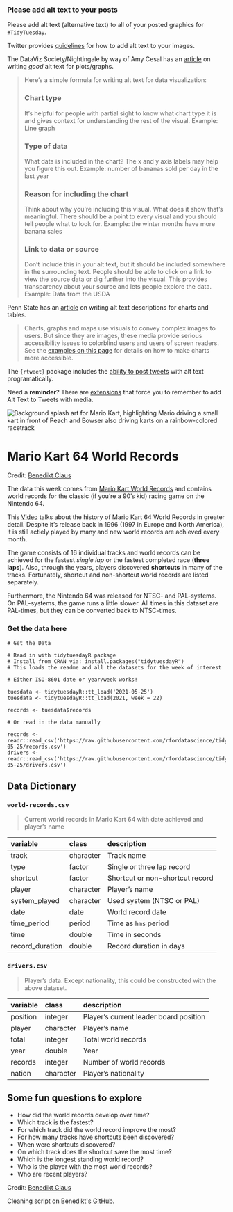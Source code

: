 ### Please add alt text to your posts

Please add alt text (alternative text) to all of your posted graphics for `#TidyTuesday`. 

Twitter provides [guidelines](https://help.twitter.com/en/using-twitter/picture-descriptions) for how to add alt text to your images.

The DataViz Society/Nightingale by way of Amy Cesal has an [article](https://medium.com/nightingale/writing-alt-text-for-data-visualization-2a218ef43f81) on writing _good_ alt text for plots/graphs.

> Here’s a simple formula for writing alt text for data visualization:
>
> ### Chart type
> It’s helpful for people with partial sight to know what chart type it is and gives context for understanding the rest of the visual.
> Example: Line graph
> ### Type of data
> What data is included in the chart? The x and y axis labels may help you figure this out.
> Example: number of bananas sold per day in the last year
> ### Reason for including the chart
> Think about why you’re including this visual. What does it show that’s meaningful. There should be a point to every visual and you should tell people what to look for.
> Example: the winter months have more banana sales
> ### Link to data or source
> Don’t include this in your alt text, but it should be included somewhere in the surrounding text. People should be able to click on a link to view the source data or dig further into the visual. This provides transparency about your source and lets people explore the data.
> Example: Data from the USDA

Penn State has an [article](https://accessibility.psu.edu/images/charts/) on writing alt text descriptions for charts and tables.

> Charts, graphs and maps use visuals to convey complex images to users. But since they are images, these media provide serious accessibility issues to colorblind users and users of screen readers. See the [examples on this page](https://accessibility.psu.edu/images/charts/) for details on how to make charts more accessible.

The `{rtweet}` package includes the [ability to post tweets](https://docs.ropensci.org/rtweet/reference/post_tweet.html) with alt text programatically.

Need a **reminder**? There are [extensions](https://chrome.google.com/webstore/detail/twitter-required-alt-text/fpjlpckbikddocimpfcgaldjghimjiik/related) that force you to remember to add Alt Text to Tweets with media.

![Background splash art for Mario Kart, highlighting Mario driving a small kart in front of Peach and Bowser also driving karts on a rainbow-colored racetrack](https://i.insider.com/5c7d3a192628983f8f717b1f)

# Mario Kart 64 World Records

Credit: [Benedikt Claus](https://github.com/benediktclaus)

The data this week comes from [Mario Kart World Records](https://mkwrs.com/) and contains world records for the classic
(if you’re a 90’s kid) racing game on the Nintendo 64.

This [Video](https://www.youtube.com/watch?v=D6cpa-TvKn8&ab_channel=SummoningSalt) talks about the history of Mario Kart 64 World Records in greater detail. Despite it’s release back in 1996 (1997 in Europe and North America), it is still actiely played by many and new world records are achieved every month.

The game consists of 16 individual tracks and world records can be
achieved for the fastest *single lap* or the fastest completed race
(**three laps**). Also, through the years, players discovered
**shortcuts** in many of the tracks. Fortunately, shortcut and
non-shortcut world records are listed separately.

Furthermore, the Nintendo 64 was released for NTSC- and PAL-systems. On
PAL-systems, the game runs a little slower. All times in this dataset
are PAL-times, but they can be converted back to NTSC-times.

### Get the data here

```{r}
# Get the Data

# Read in with tidytuesdayR package 
# Install from CRAN via: install.packages("tidytuesdayR")
# This loads the readme and all the datasets for the week of interest

# Either ISO-8601 date or year/week works!

tuesdata <- tidytuesdayR::tt_load('2021-05-25')
tuesdata <- tidytuesdayR::tt_load(2021, week = 22)

records <- tuesdata$records

# Or read in the data manually

records <- readr::read_csv('https://raw.githubusercontent.com/rfordatascience/tidytuesday/master/data/2021/2021-05-25/records.csv')
drivers <- readr::read_csv('https://raw.githubusercontent.com/rfordatascience/tidytuesday/master/data/2021/2021-05-25/drivers.csv')

```

## Data Dictionary

### `world-records.csv`

> Current world records in Mario Kart 64 with date achieved and player’s
> name

| variable         | class     | description                     |
|:-----------------|:----------|:--------------------------------|
| track            | character | Track name                      |
| type             | factor    | Single or three lap record      |
| shortcut         | factor    | Shortcut or non-shortcut record |
| player           | character | Player’s name                   |
| system_played   | character | Used system (NTSC or PAL)       |
| date             | date      | World record date               |
| time_period     | period    | Time as `hms` period            |
| time             | double    | Time in seconds                 |
| record_duration | double    | Record duration in days         |

### `drivers.csv`

> Player’s data. Except nationality, this could be constructed with the
> above dataset.

| variable | class     | description                            |
|:---------|:----------|:---------------------------------------|
| position | integer   | Player’s current leader board position |
| player   | character | Player’s name                          |
| total    | integer   | Total world records                    |
| year     | double    | Year                                   |
| records  | integer   | Number of world records                |
| nation   | character | Player’s nationality                   |

## Some fun questions to explore

-   How did the world records develop over time?
-   Which track is the fastest?
-   For which track did the world record improve the most?
-   For how many tracks have shortcuts been discovered?
-   When were shortcuts discovered?
-   On which track does the shortcut save the most time?
-   Which is the longest standing world record?
-   Who is the player with the most world records?
-   Who are recent players?

Credit: [Benedikt Claus](https://github.com/benediktclaus)

Cleaning script on Benedikt's [GitHub](https://github.com/benediktclaus/tidytuesday-mario-kart).